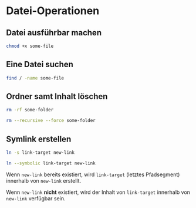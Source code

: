 # Datei-Operationen

## Datei ausführbar machen

~~~ sh
chmod +x some-file
~~~

## Eine Datei suchen

~~~ sh
find / -name some-file
~~~

## Ordner samt Inhalt löschen

~~~ sh
rm -rf some-folder
~~~

~~~ sh
rm --recursive --force some-folder
~~~

## Symlink erstellen

~~~ sh
ln -s link-target new-link
~~~

~~~ sh
ln --symbolic link-target new-link
~~~

Wenn `new-link` bereits existiert, wird `link-target` (letztes Pfadsegment) innerhalb von `new-link` erstellt.

Wenn `new-link` **nicht** existiert, wird der Inhalt von `link-target` innerhalb von `new-link` verfügbar sein.
